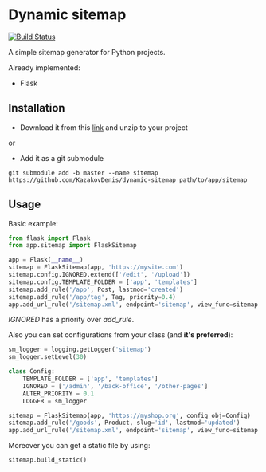 # Dynamic sitemap
[![Build Status](https://travis-ci.com/KazakovDenis/dynamic-sitemap.svg?branch=master)](https://travis-ci.com/KazakovDenis/dynamic-sitemap)  

A simple sitemap generator for Python projects.

Already implemented:
- Flask

## Installation
- Download it from this [link](https://github.com/KazakovDenis/dynamic-sitemap/archive/master.zip) and unzip to your project
  
or
- Add it as a git submodule
```shell script
git submodule add -b master --name sitemap https://github.com/KazakovDenis/dynamic-sitemap path/to/app/sitemap
```
  
  
## Usage
Basic example:
```python
from flask import Flask
from app.sitemap import FlaskSitemap

app = Flask(__name__)
sitemap = FlaskSitemap(app, 'https://mysite.com')
sitemap.config.IGNORED.extend(['/edit', '/upload'])
sitemap.config.TEMPLATE_FOLDER = ['app', 'templates']
sitemap.add_rule('/app', Post, lastmod='created')
sitemap.add_rule('/app/tag', Tag, priority=0.4)
app.add_url_rule('/sitemap.xml', endpoint='sitemap', view_func=sitemap.view)
```
*IGNORED* has a priority over *add_rule*.  
  
Also you can set configurations from your class (and __it's preferred__):
```python
sm_logger = logging.getLogger('sitemap')
sm_logger.setLevel(30)

class Config:
    TEMPLATE_FOLDER = ['app', 'templates']
    IGNORED = ['/admin', '/back-office', '/other-pages']
    ALTER_PRIORITY = 0.1
    LOGGER = sm_logger

sitemap = FlaskSitemap(app, 'https://myshop.org', config_obj=Config)
sitemap.add_rule('/goods', Product, slug='id', lastmod='updated')
app.add_url_rule('/sitemap.xml', endpoint='sitemap', view_func=sitemap.view)
```
Moreover you can get a static file by using:
```python
sitemap.build_static()
```